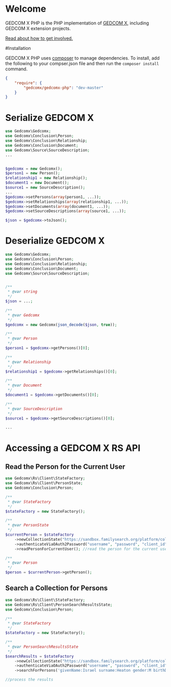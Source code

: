 # Welcome

GEDCOM X PHP is the PHP implementation of [GEDCOM X](http://www.gedcomx.org), including GEDCOM X extension projects.

[Read about how to get involved.](http://www.gedcomx.org/Community.html)

#Installation

GEDCOM X PHP uses [composer](https://getcomposer.org) to manage dependencies. To install, add the following to your compser.json file and then run the `composer install` command.

```json
{
    "require": {
        "gedcomx/gedcomx-php": "dev-master"
    }
}
```

# Serialize GEDCOM X
 
```php
use Gedcomx\Gedcomx;
use Gedcomx\Conclusion\Person;
use Gedcomx\Conclusion\Relationship;
use Gedcomx\Conclusion\Document;
use Gedcomx\Source\SourceDescription;
...


$gedcomx = new Gedcomx();
$person1 = new Person();
$relationship1 = new Relationship();
$document1 = new Document();
$source1 = new SourceDescription();
...
$gedcomx->setPersons(array(person1, ...));
$gedcomx->setRelationships(array(relationship1, ...));
$gedcomx->setDocuments(array(document1, ...));
$gedcomx->setSourceDescriptions(array(source1, ...));

$json = $gedcomx->toJson();
```

# Deserialize GEDCOM X
 
```php
use Gedcomx\Gedcomx;
use Gedcomx\Conclusion\Person;
use Gedcomx\Conclusion\Relationship;
use Gedcomx\Conclusion\Document;
use Gedcomx\Source\SourceDescription;


/**
 * @var string
 */
$json = ...;

/**
 * @var Gedcomx
 */
$gedcomx = new Gedcomx(json_decode($json, true));

/**
 * @var Person
 */
$person1 = $gedcomx->getPersons()[0];

/**
 * @var Relationship
 */
$relationship1 = $gedcomx->getRelationships()[0];

/**
 * @var Document
 */
$document1 = $gedcomx->getDocuments()[0];

/**
 * @var SourceDescription
 */
$source1 = $gedcomx->getSourceDescriptions()[0];

...
```

# Accessing a GEDCOM X RS API

## Read the Person for the Current User

```php
use Gedcomx\Rs\Client\StateFactory;
use Gedcomx\Rs\Client\PersonState;
use Gedcomx\Conclusion\Person;

/**
 * @var StateFactory
 */
$stateFactory = new StateFactory();

/**
 * @var PersonState
 */
$currentPerson = $stateFactory
    ->newCollectionState("https://sandbox.familysearch.org/platform/collections/tree") //read the collection
    ->authenticateViaOAuth2Password("username", "password", "client_id") //authenticate if needed
    ->readPersonForCurrentUser(); //read the person for the current user

/**
 * @var Person
 */
$person = $currentPerson->getPerson();
```


## Search a Collection for Persons

```php
use Gedcomx\Rs\Client\StateFactory;
use Gedcomx\Rs\Client\PersonSearchResultsState;
use Gedcomx\Conclusion\Person;

/**
 * @var StateFactory
 */
$stateFactory = new StateFactory();

/**
 * @var PersonSearchResultsState
 */
$searchResults = $stateFactory
    ->newCollectionState("https://sandbox.familysearch.org/platform/collections/tree") //read the collection
    ->authenticateViaOAuth2Password("username", "password", "client_id") //authenticate if needed
    ->searchForPersons('givenName:Israel surname:Heaton gender:M birthDate:1880'); //search for Israel Heaton, b. 1880

//process the results
```

